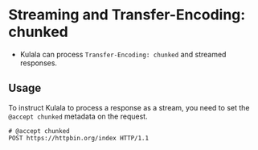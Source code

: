 # Streaming and Transfer-Encoding: chunked

- Kulala can process `Transfer-Encoding: chunked` and streamed responses.

## Usage

To instruct Kulala to process a response as a stream, you need to set the `@accept chunked` metadata on the request.

```http
# @accept chunked
POST https://httpbin.org/index HTTP/1.1
```

